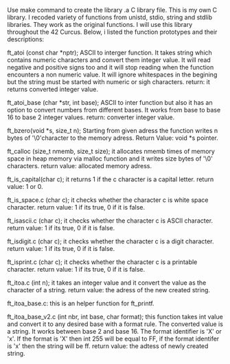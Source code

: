 Use make command to create the library .a C library file. This is my own C library. I recoded variety of functions from unistd, stdio, string and stdlib libraries. They work as the original functions. I will use this library throughout the 42 Curcus. Below, i listed the function prototypes and their descriptions:

ft_atoi (const char *nptr); ASCII to interger function. It takes string which contains numeric characters and convert them integer value. It will read negative and positive signs too and it will stop reading when the function encounters a non numeric value. It will ignore whitespaces in the begining but the string must be started with numeric or sigh characters. 
return: it returns converted integer value.

ft_atoi_base (char *str, int base); ASCII to inter function but also it has an option to convert numbers from different bases. It works from base to base 16 to base 2 integer values. 
return: converter integer value.

ft_bzero(void *s, size_t n); Starting from given adress the function writes n bytes of '\0'character to the memory adress. 
Return Value: void *s pointer.

ft_calloc (size_t nmemb, size_t size); it allocates nmemb times of memory space in heap memory via malloc function and  it writes size bytes of '\0' characters.
return value: allocated memory adress.

ft_is_capital(char c); it returns 1 if the c character is a capital letter.
return value: 1 or 0. 

ft_is_space.c (char c); it checks whether the character c is white space character.
return value: 1 if its true, 0 if it is false.

ft_isascii.c (char c); it checks whether the character c is ASCII character.
return value: 1 if its true, 0 if it is false.

ft_isdigit.c (char c);  it checks whether the character c is a digit character.
return value: 1 if its true, 0 if it is false.

ft_isprint.c (char c); it checks whether the character c is a printable character.
return value: 1 if its true, 0 if it is false.

ft_itoa.c (int n); it takes an integer value and it convert the value as the character of a string.
return value: the adress of the new created string.

ft_itoa_base.c: this is an helper function for ft_printf. 

ft_itoa_base_v2.c (int nbr, int base, char format); this function takes int value and convert it to any desired base with a format rule. The converted value is a string. It works between base 2 and base 16. The format identifier is 'X' or 'x'. If the format is 'X' then int 255 will be equal to FF, if the format identifer is 'x' then the string will be ff.
return value: the adtess of newly created string.

